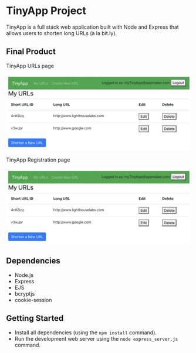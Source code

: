 # TinyApp Project

TinyApp is a full stack web application built with Node and Express that allows users to shorten long URLs (à la bit.ly).

## Final Product

TinyApp URLs page

!["TinyApp URLs page"](https://github.com/afreeda-m/tinyapp/blob/main/images/urls_page.png)

TinyApp Registration page

!["TinyApp Registration page"](https://github.com/afreeda-m/tinyapp/blob/main/images/urls_page.png)

## Dependencies

- Node.js
- Express
- EJS
- bcryptjs
- cookie-session

## Getting Started

- Install all dependencies (using the `npm install` command).
- Run the development web server using the `node express_server.js` command.